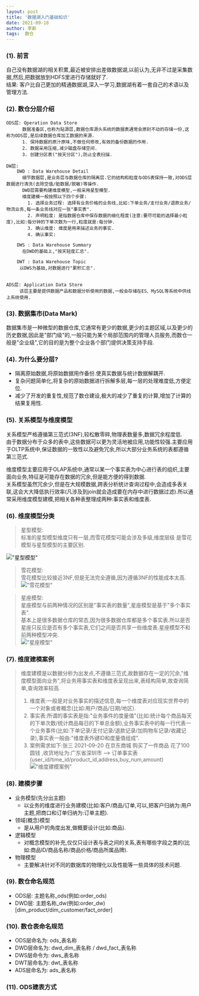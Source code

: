```yaml
---
layout: post
title: '数据湖入门基础知识' 
date: 2021-09-18
author: 李新
tags:  数仓
---
```



### (1). 前言

自己没有数据湖的相关积累,最近被安排出差做数据湖,以前认为,无非不过是采集数据,然后,把数据放到HDFS里进行存储就好了.    
结果: 客户比自己更加的精通数据湖,深入一学习,数据湖有着一套自己的术语以及管理方法.

### (2). 数仓分层介绍
```
ODS层: Operation Data Store
      数据准备区,也称为贴源层,数据仓库源头系统的数据表通常会原封不动的存储一份,这称为ODS层,是后续数据仓库加工数据的来源.   
	  1. 保持数据的原汁原味,不做任何修改,有效的备份数据的作用.  
      2. 数据采用压缩,减少磁盘存储空间.
      3. 创建分区表("按天分区"),防止全表扫描.  

DW层: 
    DWD : Data Warehouse Detail
	  细节数据层,是业务层与数据仓库的隔离层.它的结构和粒度与ODS表保持一致,对ODS层数据进行清洗(去除空值/脏数据/脱敏)等操作.
	  DWD层需要构建维度模型,一般采用星型模型.
	  维度建模一般按照以下四个步骤:
	    1. 选择业务过程: 选择有业务价格的业务线,比如:下单业务/支付业务/退款业务/物流业务,每一条业务线对应一张"事实表".   
		2. 声明粒度: 是指数据仓库中保存数据的细化程度(注意:要尽可能的选择最小粒度),比如:每分钟的下单次数为一行,粒度就是:每分钟.   
		3. 确认维度: 维度是用来描述业务的事实.
		4. 确认事实: 
	
    DWS : Data Warehouse Summary
	  在DWD的基础上,"按天轻度汇总".   
	  
	DWT : Data Warehouse Topic  
	 以DWS为基础,对数据进行"累积汇总".  
	  

ADS层: Application Data Store
     该层主要是提供数据产品和数据分析使用的数据,一般会存储在ES、MySQL等系统中供线上系统使用.  
```

### (3). 数据集市(Data Mark)
数据集市是一种微型的数据仓库,它通常有更少的数据,更少的主题区域,以及更少的历史数据,因此是"部门级"的,一般只能为某个局部范围内的管理人员服务,而数仓一般是"企业级",它的目的是为整个企业各个部门提供决策支持手段.  

### (4). 为什么要分层?
+ 隔离原始数据,将原始数据用作备份.使真实数据与统计数据解耦开.   
+ 复杂问题简单化,将复杂的原始数据进行拆解多层,每一层的处理难度低,方便定位.   
+ 减少了开发的重复性,规范了数仓建设,极大的减少了重复的计算,增加了计算的结果复用性.  

### (5). 关系模型与维度模型
关系模型严格遵循第三范式(3NF),较松散零碎,物理表数量多,数据冗余程度低.    
由于数据分布于众多的表中,这些数据可以更为灵活地被应用,功能性较强.主要应用于OLTP系统中,保证数据的一致性以及避免冗余,所以大部分业务系统的表都遵循第三范式.   

维度模型主要应用于OLAP系统中,通常以某一个事实表为中心进行表的组织,主要面向业务,特征是可能存在数据的冗余,但是能方便的得到数据.            
关系模型虽然冗余少,但是在大规模数据,跨表分析统计查询过程中,会造成多表关联,这会大大降低执行效率(凡涉及到join就会造成要在内存中进行数据过滤).所以通常采用维度模型建模,把相关各种表整理成两种:事实表和维度表.    

### (6). 维度模型分类

> 星型模型:   
> 标准的星型模型维度只有一层,而雪花模型可能会涉及多级,维度层级 是雪花模型与星型模型的主要区别.

!["星型模型"](/assets/data-warehouse/imgs/data-warehouse-model-1.jpeg)



> 雪花模型:   
> 雪花模型比较接近3NF,但是无法完全遵循,因为遵循3NF的性能成本太高.   
!["雪花模型"](/assets/data-warehouse/imgs/data-warehouse-model-2.jpeg)

> 星座模型:   
> 星座模型与前两种情况的区别是"事实表的数量",星座模型是基于"多个事实表".         
> 基本上是很多数据仓库的常态,因为很多数据仓库都是多个事实表.所以是否星座只反应是否有多个事实表,它们之间是否共享一些维度表.星座模型不和前两种模型冲突.   
!["星座模型"](/assets/data-warehouse/imgs/data-warehouse-model-3.jpeg)

### (7). 维度建模案例
> 维度建模是以数据分析为出发点,不遵循三范式,故数据存在一定的冗余,"维度模型面向业务",将业务用事实表和维度表呈现出来,表结构简单,故查询简单,查询效率较高.               
> 1. 维度表:一般是对业务事实的描述信息,每一个维度表对应现实世界中的一个对象或者概念(比如:用户/商品/日期/地区).              
> 2. 事实表:所谓的事实表是指:"业务事件的度量值"(比如:统计每个商品每天的下单次数/统计商品每日的下单总金额),业务事实表中的每一行代表一个业务事件(比如:下单记录/支付记录/退款记录/加购物车记录/收藏记录),事实表一般由:"维度表外键ID和度量值组成".         
> 3. 案例需求如下:张三 2021-09-20 在京东商城  购买了一件商品 花了100圆钱 ,收货地址为:广东省深圳市  --> 订单事实表(user_id/time_id/product_id,address,buy_num,amount)                 
!["维度建模案例"](/assets/data-warehouse/imgs/model-example.png)   

### (8). 建模步骤
+ 业务模型(先分出主题)
  - 以业务的维度进行业务建模(比如:客户/商品/订单,可以,把客户归纳为:用户主题,把商口和订单归纳为:订单主题).   
+ 领域(概念)模型
  -  是从用户的角度出发,做概要设计(比如:商品).   
+ 逻辑模型
  -  对概念模型的补充,仅仅只设计表与表之间的关系,表有哪些字段之类的(比如:商品ID/商品名称/商品价格/商品所属品牌).   
+ 物理模型
  - 主要解决针对不同的数据库的物理化以及性能等一些具体的技术问题.
### (9). 数仓命名规范

+ ODS层: 主题名称_ods(例如:order_ods)
+ DWD层: 主题名称_dw(例如:order_dw)[dim_product/dim_customer/fact_order]   

### (10). 数仓表命名规范
+ ODS层命名为: ods_表名称    
+ DWD层命名为: dwd_dim_表名称 / dwd_fact_表名称   
+ DWS层命令为: dws_表名称   
+ DWT层命名为: dwt_表名称   
+ ADS层命名为: ads_表名称   

### (11). ODS建表方式
```

```